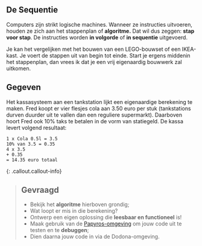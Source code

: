 ## De Sequentie

Computers zijn strikt logische machines. Wanneer ze instructies uitvoeren, houden ze zich aan het stappenplan of **algoritme.** Dat wil dus zeggen: **stap voor stap**. 
De instructies worden **in volgorde** of **in sequentie** uitgevoerd. 

Je kan het vergelijken met het bouwen van een LEGO-bouwset of een IKEA-kast. Je voert de stappen uit van begin tot einde. Start je ergens middenin het stappenplan, 
dan vrees ik dat je een vrij eigenaardig bouwwerk zal uitkomen. 

## Gegeven

Het kassasysteem aan een tankstation lijkt een eigenaardige berekening te maken. Fred koopt er vier flesjes cola aan 3.50 euro per stuk (tankstations durven duurder uit te vallen dan een reguliere supermarkt). 
Daarboven hoort Fred ook 10% taks te betalen in de vorm van statiegeld. De kassa levert volgend resultaat: 

```
1 x Cola 0.5l = 3.5
10% van 3.5 = 0.35
4 x 3.5 
+ 0.35
= 14.35 euro totaal 
```

{: .callout.callout-info}
> ## Gevraagd
> * Bekijk het **algoritme** hierboven grondig; 
> * Wat loopt er mis in die berekening? 
> * Ontwerp een eigen oplossing die **leesbaar en functioneel** is! 
> * Maak gebruik van de [Papyros-omgeving](https://papyros.dodona.be/?locale=nl&language=JavaScript) om jouw code uit te testen en te **debuggen**; 
> * Dien daarna jouw code in via de Dodona-omgeving. 
